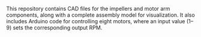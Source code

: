 This repository contains CAD files for the impellers and motor arm components, along with a complete assembly model for visualization. It also includes Arduino code for controlling eight motors, where an input value (1–9) sets the corresponding output RPM.
